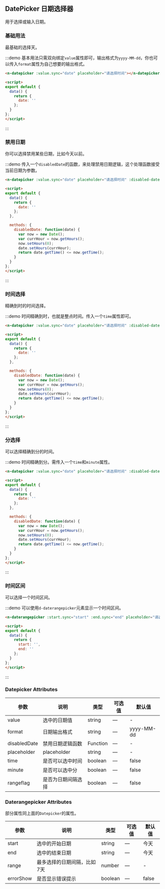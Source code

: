 <style lang="less">
.form-control {
  display: block;
  width: 100%;
  height: 34px;
  line-height: 34px;
  box-sizing: border-box;
  padding: 0 10px;
  border: 1px solid #ccc;
  border-radius: 2px;
  font-size: 14px;

  &:focus {
    outline: 0;
    border-color: #a8e7e7;
  }
}
</style>

<script>
export default {
  data() {
    return {
      date: '',
      start: '',
      end: ''
    };
  },

  methods: {
    disabledDate: function(date) {
      var now = new Date();
      var currHour = now.getHours();
      now.setHours(0);
      date.setHours(currHour);
      return date.getTime() <= now.getTime();
    }
  }
};
</script>

## DatePicker 日期选择器

用于选择或输入日期。

### 基础用法

最基础的选择天。

:::demo 基本用法只需双向绑定`value`属性即可，输出格式为`yyyy-MM-dd`，你也可以传入`format`属性为自己想要的输出格式。
```html
<n-datepicker :value.sync="date" placeholder="请选择时间"></n-datepicker>

<script>
export default {
  data() {
    return {
      date: ''
    };
  }
};
</script>
```
:::

### 禁用日期

你可以选择禁用某些日期，比如今天以前。

:::demo 传入一个`disabledDate`的函数，来处理禁用日期逻辑，这个处理函数接受当前日期为参数。
```html
<n-datepicker :value.sync="date" placeholder="请选择时间" :disabled-date="disabledDate"></n-datepicker>

<script>
export default {
  data() {
    return {
      date: ''
    };
  },

  methods: {
    disabledDate: function(date) {
      var now = new Date();
      var currHour = now.getHours();
      now.setHours(0);
      date.setHours(currHour);
      return date.getTime() <= now.getTime();
    }
  }
};
</script>
```
:::

### 时间选择

精确到时的时间选择。

:::demo 时间精确到时，也就是整点时间。传入一个`time`属性即可。
```html
<n-datepicker :value.sync="date" placeholder="请选择时间" :disabled-date="disabledDate" format="yyyy-MM-dd hh:ii" time></n-datepicker>

<script>
export default {
  data() {
    return {
      date: ''
    };
  },

  methods: {
    disabledDate: function(date) {
      var now = new Date();
      var currHour = now.getHours();
      now.setHours(0);
      date.setHours(currHour);
      return date.getTime() <= now.getTime();
    }
  }
};
</script>
```
:::

### 分选择

可以选择精确到分的时间。

:::demo 时间精确到分。需传入一个`time`和`minute`属性。
```html
<n-datepicker :value.sync="date" placeholder="请选择时间" :disabled-date="disabledDate" format="yyyy-MM-dd hh:ii" time minute></n-datepicker>

<script>
export default {
  data() {
    return {
      date: ''
    };
  },

  methods: {
    disabledDate: function(date) {
      var now = new Date();
      var currHour = now.getHours();
      now.setHours(0);
      date.setHours(currHour);
      return date.getTime() <= now.getTime();
    }
  }
};
</script>
```
:::

### 时间区间

可以选择一个时间区间。

:::demo 可以使用`d-daterangepicker`元素显示一个时间区间。
```html
<n-daterangepicker :start.sync="start" :end.sync="end" placeholder="请选择时间" :error-show="true" :range="7"></n-daterangepicker>

<script>
export default {
  data() {
    return {
      start: '',
      end: ''
    };
  }
};
</script>
```
:::

### Datepicker Attributes

| 参数      | 说明    | 类型      | 可选值       | 默认值   |
|---------- |-------- |---------- |-------------  |-------- |
| value  | 选中的日期值    | string   |  — | -   |
| format  | 日期输出格式    | string   |  — | yyyy-MM-dd   |
| disabledDate  | 禁用日期逻辑函数    | Function   |  — | -   |
| placeholder  | placeholder    | string   |  — | -   |
| time  | 是否可以选中时间    | boolean   |  — | false   |
| minute  | 是否可以选中分    | boolean   |  — | false   |
| rangeflag  | 是否为日期间隔选择    | boolean   |  — | false   |

### Daterangepicker Attributes

部分属性同上面的`Datepicker`的属性。

| 参数      | 说明    | 类型      | 可选值       | 默认值   |
|---------- |-------- |---------- |-------------  |-------- |
| start  | 选中的开始日期   | string   |  — | 今天   |
| end  | 选中的结束日期    | string   |  — | 今天   |
| range  | 最多选择的日期间隔，比如7天    | number   |  — | -   |
| errorShow  | 是否显示错误提示    | boolean   |  — | false   |
